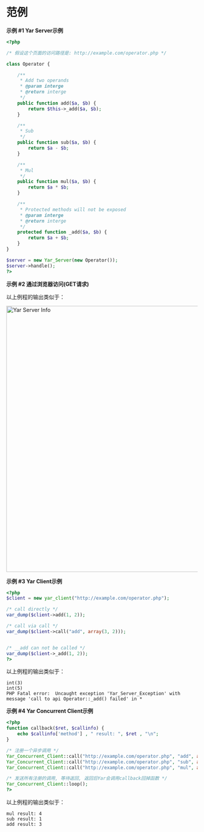 范例
====

**示例 \#1 Yar Server示例**

``` php
<?php

/* 假设这个页面的访问路径是: http://example.com/operator.php */

class Operator {

    /**
     * Add two operands
     * @param interge 
     * @return interge
     */
    public function add($a, $b) {
        return $this->_add($a, $b);
    }

    /**
     * Sub 
     */
    public function sub($a, $b) {
        return $a - $b;
    }

    /**
     * Mul
     */
    public function mul($a, $b) {
        return $a * $b;
    }

    /**
     * Protected methods will not be exposed
     * @param interge 
     * @return interge
     */
    protected function _add($a, $b) {
        return $a + $b;
    }
}

$server = new Yar_Server(new Operator());
$server->handle();
?>
```

**示例 \#2 通过浏览器访问(GET请求)**

以上例程的输出类似于：

<img src="images/4fd86c7f1b197d1d954ad0f4b033dc93-yar.png" width="700" alt="Yar Server Info" />

**示例 \#3 Yar Client示例**

``` php
<?php
$client = new yar_client("http://example.com/operator.php");

/* call directly */
var_dump($client->add(1, 2));

/* call via call */
var_dump($client->call("add", array(3, 2)));


/* __add can not be called */
var_dump($client->_add(1, 2));
?>
```

以上例程的输出类似于：

    int(3)
    int(5)
    PHP Fatal error:  Uncaught exception 'Yar_Server_Exception' with message 'call to api Operator::_add() failed' in *

**示例 \#4 Yar Concurrent Client示例**

``` php
<?php
function callback($ret, $callinfo) {
    echo $callinfo['method'] , " result: ", $ret , "\n";
}

/* 注册一个异步调用 */
Yar_Concurrent_Client::call("http://example.com/operator.php", "add", array(1, 2), "callback");
Yar_Concurrent_Client::call("http://example.com/operator.php", "sub", array(2, 1), "callback");
Yar_Concurrent_Client::call("http://example.com/operator.php", "mul", array(2, 2), "callback");

/* 发送所有注册的调用, 等待返回, 返回后Yar会调用callback回掉函数 */
Yar_Concurrent_Client::loop();
?>
```

以上例程的输出类似于：

    mul result: 4
    sub result: 1
    add result: 3
